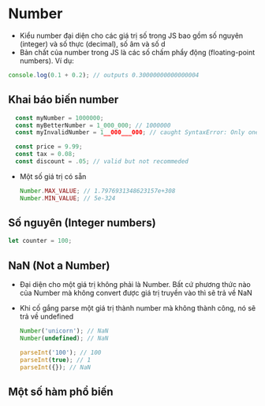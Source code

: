 # Number

- Kiểu number đại diện cho các giá trị số trong JS bao gồm số nguyên (integer) và số thực (decimal), số âm và số d
- Bản chất của number trong JS là các số chấm phẩy động (floating-point numbers). Ví dụ:

```js
console.log(0.1 + 0.2); // outputs 0.30000000000000004
```

## Khai báo biến number

```js
  const myNumber = 1000000;
  const myBetterNumber = 1_000_000; // 1000000
  const myInvalidNumber = 1__000___000; // caught SyntaxError: Only one underscore is allowed as numeric separator

  const price = 9.99;
  const tax = 0.08;
  const discount = .05; // valid but not recommeded

```

- Một số giá trị có sẵn
  ```js
  Number.MAX_VALUE; // 1.7976931348623157e+308
  Number.MIN_VALUE; // 5e-324
  ```

## Số nguyên (Integer numbers)

```js
let counter = 100;
```

## NaN (Not a Number)

- Đại diện cho một giá trị không phải là Number. Bất cứ phương thức nào của Number mà không convert được giá trị truyền vào thì sẽ trả về NaN
- Khi cố gắng parse một giá trị thành number mà không thành công, nó sẽ trả về undefined

  ```js
  Number('unicorn'); // NaN
  Number(undefined); // NaN

  parseInt('100'); // 100
  parseInt(true); // 1
  parseInt({}); // NaN
  ```

## Một số hàm phổ biến
